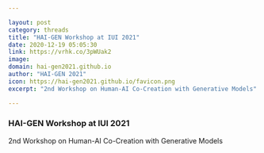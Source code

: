 ```yaml
---

layout: post
category: threads
title: "HAI-GEN Workshop at IUI 2021"
date: 2020-12-19 05:05:30
link: https://vrhk.co/3pWUak2
image: 
domain: hai-gen2021.github.io
author: "HAI-GEN 2021"
icon: https://hai-gen2021.github.io/favicon.png
excerpt: "2nd Workshop on Human-AI Co-Creation with Generative Models"

---
```


### HAI-GEN Workshop at IUI 2021

2nd Workshop on Human-AI Co-Creation with Generative Models